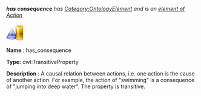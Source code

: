 ___has consequence__ 
 has
 [Category:OntologyElement](../../Category/OntologyElement "Category:OntologyElement") 
 and is an
 [element of](../../Property/ElementOf "Property:ElementOf") 
[Action](../../Submissions/Action "Submissions:Action")_




  





[![ObjectProperty](../images/thumb/c/c3/ObjectProperty.gif/45px-ObjectProperty.gif)](../../Image/ObjectProperty.gif "ObjectProperty")


__Name__ 
 : has\_consequence
 



__Type:__ 
 owl:TransitiveProperty
 



__Description__ 
 : A causal relation between actions, i.e. one action is the cause of another action. For example, the action of "swimming" is a consequence of "jumping into deep water". The property is transitive.